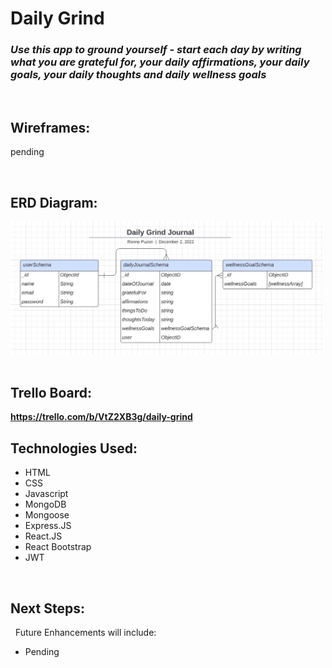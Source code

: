  # **Daily Grind**
 
 ### ***Use this app to ground yourself - start each day by writing what you are grateful for, your daily affirmations, your daily goals, your daily thoughts and daily wellness goals***
&nbsp;
## **Wireframes:**

pending

&nbsp;



## **ERD Diagram:**

<img src="images/dailygrindERD.jpg" alt="drawing" width="500"/>
&nbsp;

 

## **Trello Board:**

**https://trello.com/b/VtZ2XB3g/daily-grind** 


## **Technologies Used:**
- HTML
- CSS
- Javascript
- MongoDB
- Mongoose
- Express.JS
- React.JS
- React Bootstrap
- JWT


&nbsp;
## **Next Steps:**
&nbsp;
Future Enhancements will include:<br>
- Pending


